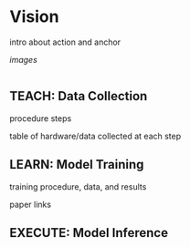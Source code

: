 # Vision

intro about action and anchor

*images*

```{contents}
```

## TEACH: Data Collection

procedure steps

table of hardware/data collected at each step

## LEARN: Model Training

training procedure, data, and results

paper links

## EXECUTE: Model Inference